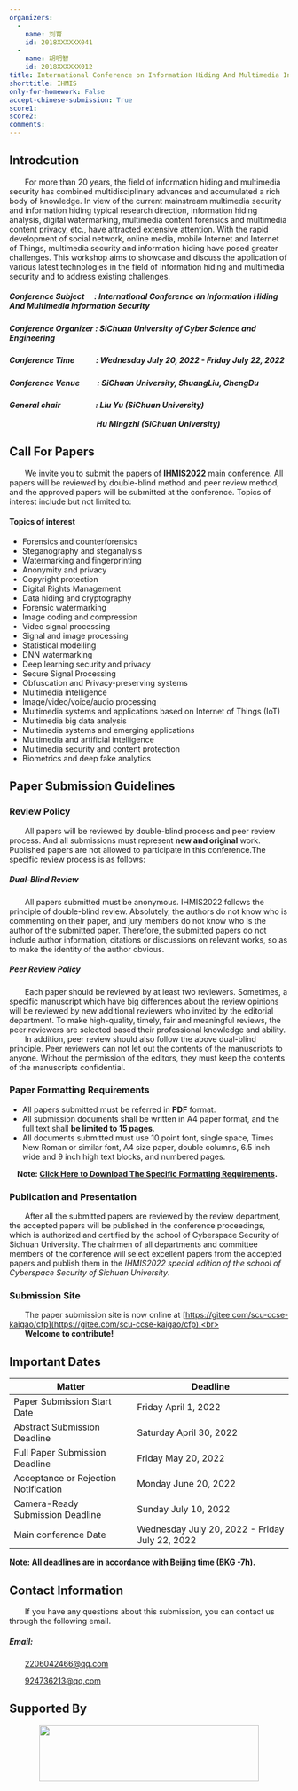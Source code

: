```yaml
---
organizers:
  -
    name: 刘育
    id: 2018XXXXXX041
  -
    name: 胡明智
    id: 2018XXXXXX012
title: International Conference on Information Hiding And Multimedia Information Security
shorttitle: IHMIS
only-for-homework: False
accept-chinese-submission: True
score1: 
score2: 
comments: 
---
```


## Introdcution

&emsp;&emsp;For more than 20 years, the field of information hiding and multimedia security has combined multidisciplinary advances and accumulated a rich body of knowledge. In view of the current mainstream multimedia security and information hiding typical research direction, information hiding analysis, digital watermarking, multimedia content forensics and multimedia content privacy, etc., have attracted extensive attention. With the rapid development of social network, online media, mobile Internet and Internet of Things, multimedia security and information hiding have posed greater challenges. This workshop aims to showcase and discuss the application of various latest technologies in the field of information hiding and multimedia security and to address existing challenges.

##### Conference Subject&emsp;&nbsp;: International Conference on Information Hiding And Multimedia Information Security

##### Conference Organizer : SiChuan University of Cyber Science and Engineering

##### Conference Time&emsp;&emsp;&ensp; : Wednesday July 20, 2022 - Friday July 22, 2022

##### Conference Venue&emsp;&ensp;&nbsp;&ensp;: SiChuan University, ShuangLiu, ChengDu

##### General chair&emsp;&emsp;&emsp;&emsp;&ensp;: Liu Yu (SiChuan University)<br></br>&emsp;&emsp;&emsp;&emsp;&emsp;&emsp;&emsp;&emsp;&emsp;&emsp;&emsp;&nbsp;Hu Mingzhi (SiChuan University)

## Call For Papers

&emsp;&emsp;We invite you to submit the papers of **IHMIS2022** main conference. All papers will be reviewed by double-blind method and peer review method, and the approved papers will be submitted at the conference. Topics of interest include but not limited to:

#### Topics of interest
+ Forensics and counterforensics
+ Steganography and steganalysis
+ Watermarking and fingerprinting
+ Anonymity and privacy
+ Copyright protection
+ Digital Rights Management
+ Data hiding and cryptography
+ Forensic watermarking
+ Image coding and compression
+ Video signal processing
+ Signal and image processing
+ Statistical modelling
+ DNN watermarking 
+ Deep learning security and privacy
+ Secure Signal Processing
+ Obfuscation and Privacy-preserving systems
+ Multimedia intelligence
+ Image/video/voice/audio processing
+ Multimedia systems and applications based on Internet of Things (IoT)
+ Multimedia big data analysis
+ Multimedia systems and emerging applications
+ Multimedia and artificial intelligence
+ Multimedia security and content protection
+ Biometrics and deep fake analytics

## Paper Submission Guidelines

### Review Policy

&emsp;&emsp;All papers will be reviewed by double-blind process and peer review process. And all submissions must represent **new and original** work. Published papers are not allowed to participate in this conference.The specific review process is as follows:

##### Dual-Blind Review

&emsp;&emsp;All papers submitted must be anonymous. IHMIS2022 follows the principle of double-blind review. Absolutely, the authors do not know who is commenting on their paper, and jury members do not know who is the author of the submitted paper. Therefore, the submitted papers do not include author information, citations or discussions on relevant works, so as to make the identity of the author obvious.

##### Peer Review Policy

&emsp;&emsp;Each paper should be reviewed by at least two reviewers. Sometimes, a specific manuscript which have big differences about the review opinions will be reviewed by new additional reviewers who invited by the editorial department. To make high-quality, timely, fair and meaningful reviews, the peer reviewers are selected based their professional knowledge and ability.
&emsp;&emsp;In addition, peer review should also follow the above dual-blind principle. Peer reviewers can not let out the contents of the manuscripts to anyone. Without the  permission of the editors, they must keep the contents of the manuscripts confidential.

### Paper Formatting Requirements

+  All papers submitted must be referred in **PDF** format. 
+  All submission documents shall be written in A4 paper format, and the full text shall **be limited to 15 pages**.
+  All documents submitted must use 10 point font, single space, Times New Roman or similar font, A4 size paper, double columns, 6.5 inch wide and 9 inch high text blocks, and numbered pages.

&emsp;**Note: [Click Here to Download The Specific Formatting Requirements](https://www.latextemplates.com/template/a0poster-portrait-poster).**

### Publication and Presentation

&emsp;&emsp;After all the submitted papers are reviewed by the review department, the accepted papers will be published in the conference proceedings, which is authorized and certified by the school of Cyberspace Security of Sichuan University. The chairmen of all departments and committee members of the conference will select excellent papers from the accepted papers and publish them in the *IHMIS2022 special edition of the school of Cyberspace Security of Sichuan University*.

### Submission Site

&emsp;&emsp;The paper submission site is now online at [https://gitee.com/scu-ccse-kaigao/cfp](https://gitee.com/scu-ccse-kaigao/cfp).<br></br>
&emsp;&emsp;**Welcome to contribute!**

## Important Dates

| Matter | Deadline  |
|  ----  | ----  |
| Paper Submission Start Date	 | Friday April 1, 2022  |
| Abstract Submission Deadline	 | Saturday April 30, 2022  |
| Full Paper Submission Deadline  | Friday	May 20, 2022   |
| Acceptance or Rejection Notification  | Monday	June 20, 2022 |
| Camera-Ready Submission Deadline  | Sunday	July 10, 2022 |
| Main conference Date |  Wednesday	July 20, 2022 - Friday July 22, 2022|

**Note: All deadlines are in accordance with Beijing time (BKG -7h).**

## Contact Information

&emsp;&emsp;If you have any questions about this submission, you can contact us through the following email.

##### Email:

&emsp;&emsp;2206042466@qq.com

&emsp;&emsp;924736213@qq.com


## Supported By

[<p align="center" bgcolor='red'><img src="https://scu.edu.cn/images/footer-logo.png" width="396" height="101"></p>](http://scu.edu.cn)

